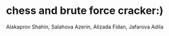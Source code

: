 # chess and brute force cracker:)
 Alakaprov Shahin, Salahova Azerin, Alizada Fidan, Jafarova Adila
